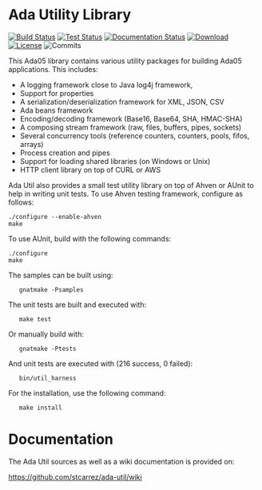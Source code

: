 # Ada Utility Library

[![Build Status](https://img.shields.io/jenkins/s/http/jenkins.vacs.fr/Ada-Util.svg)](http://jenkins.vacs.fr/job/Ada-Util/)
[![Test Status](https://img.shields.io/jenkins/t/http/jenkins.vacs.fr/Ada-Util.svg)](http://jenkins.vacs.fr/job/Ada-Util/)
[![Documentation Status](https://readthedocs.org/projects/ada-util/badge/?version=latest)](http://ada-util.readthedocs.io/en/latest/?badge=latest)
[![Download](https://img.shields.io/badge/download-1.8.0-brightgreen.svg)](http://download.vacs.fr/ada-util/ada-util-1.8.0.tar.gz)
[![License](http://img.shields.io/badge/license-APACHE2-blue.svg)](LICENSE)
![Commits](https://img.shields.io/github/commits-since/stcarrez/ada-util/1.8.0.svg)


This Ada05 library contains various utility packages for building
Ada05 applications.  This includes:

* A logging framework close to Java log4j framework,
* Support for properties
* A serialization/deserialization framework for XML, JSON, CSV
* Ada beans framework
* Encoding/decoding framework (Base16, Base64, SHA, HMAC-SHA)
* A composing stream framework (raw, files, buffers, pipes, sockets)
* Several concurrency tools (reference counters, counters, pools, fifos, arrays)
* Process creation and pipes
* Support for loading shared libraries (on Windows or Unix)
* HTTP client library on top of CURL or AWS

Ada Util also provides a small test utility library on top of
Ahven or AUnit to help in writing unit tests.
To use Ahven testing framework, configure as follows:

```
./configure --enable-ahven
make
```

To use AUnit, build with the following commands:
```
./configure
make
```
The samples can be built using:
```
   gnatmake -Psamples
```   
   
The unit tests are built and executed with:
```
   make test
```
Or manually build with:
```
   gnatmake -Ptests
```

And unit tests are executed with (216 success, 0 failed):
```
   bin/util_harness
```
For the installation, use the following command:
```
   make install
```

# Documentation

The Ada Util sources as well as a wiki documentation is provided on:

   https://github.com/stcarrez/ada-util/wiki
